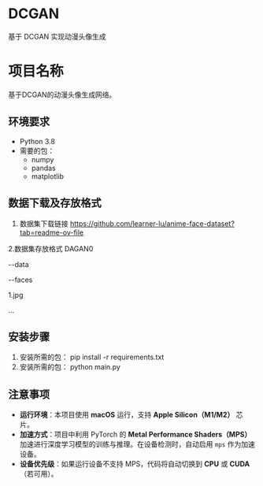 # DCGAN
基于 DCGAN 实现动漫头像生成
# 项目名称

基于DCGAN的动漫头像生成网络。

## 环境要求

- Python 3.8
- 需要的包：
  - numpy
  - pandas
  - matplotlib

## 数据下载及存放格式

1. 数据集下载链接
   https://github.com/learner-lu/anime-face-dataset?tab=readme-ov-file
   
2.数据集存放格式
DAGAN0

--data

  --faces
  
   1.jpg
   
   ...
   
## 安装步骤

1. 安装所需的包：
   pip install -r requirements.txt
2. 安装所需的包：
   python main.py



## 注意事项

- **运行环境**：本项目使用 **macOS** 运行，支持 **Apple Silicon（M1/M2）** 芯片。
- **加速方式**：项目中利用 PyTorch 的 **Metal Performance Shaders（MPS）** 加速进行深度学习模型的训练与推理。在设备检测时，自动启用 `mps` 作为加速设备。
- **设备优先级**：如果运行设备不支持 MPS，代码将自动切换到 **CPU** 或 **CUDA**（若可用）。

